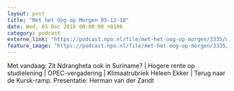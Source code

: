 ```yaml
---
layout: post
title: "Met het Oog op Morgen 05-12-18"
date: Wed, 05 Dec 2018 00:00:00 +0100
category: podcast
externe_link: "https://podcast.npo.nl/file/met-het-oog-op-morgen/3335/nporadio1_met-het-oog-op-morgen_20181205_met-het-oog-op-morgen-05-12-18.mp3"
feature_image: "https://podcast.npo.nl/file/met-het-oog-op-morgen/3335/nporadio1_met-het-oog-op-morgen_20181205_met-het-oog-op-morgen-05-12-18.mp3"
---
```


Met vandaag: Zit Ndrangheta ook in Suriname? | Hogere rente op studielening | OPEC-vergadering | Klimaatrubriek Heleen Ekker | Terug naar de Kursk-ramp. Presentatie: Herman van der Zandt
